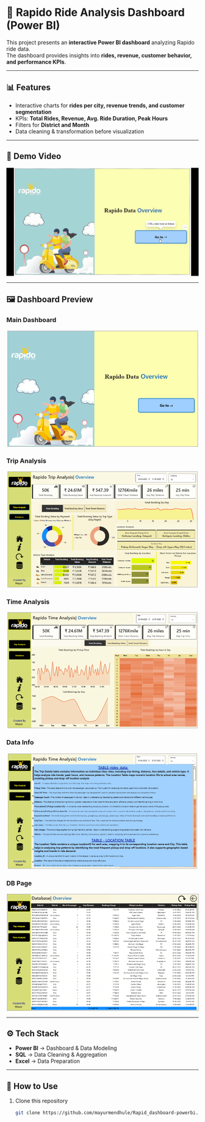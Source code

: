 # 🚀 Rapido Ride Analysis Dashboard (Power BI)

This project presents an **interactive Power BI dashboard** analyzing Rapido ride data.  
The dashboard provides insights into **rides, revenue, customer behavior, and performance KPIs**.

---

## 📊 Features
- Interactive charts for **rides per city, revenue trends, and customer segmentation**  
- KPIs: **Total Rides, Revenue, Avg. Ride Duration, Peak Hours**  
- Filters for **District and  Month** 
- Data cleaning & transformation before visualization  

---

## 🎥 Demo Video
![Rapido Dashboard Demo](/dashboard-demo.gif)

---

## 🖼️ Dashboard Preview
### Main Dashboard
![Main Dashboard](./dashboard%20img-1.png)

### Trip Analysis
![Trip Analysis](./dashboard%20img-%20trip_analysis.png)

### Time Analysis
![Time Analysis](./dashboard%20img-time_analysis.png)

### Data Info
![Data Info](./dashboard%20img_data_info.png)

### DB Page
![DB Page](./dashboard%20img-db_page.png)

---

## ⚙️ Tech Stack
- **Power BI** → Dashboard & Data Modeling  
- **SQL** → Data Cleaning & Aggregation  
- **Excel** → Data Preparation  

---

## 📌 How to Use
1. Clone this repository  
   ```bash
   git clone https://github.com/mayurmendhule/Rapid_dashboard-powerbi.git

